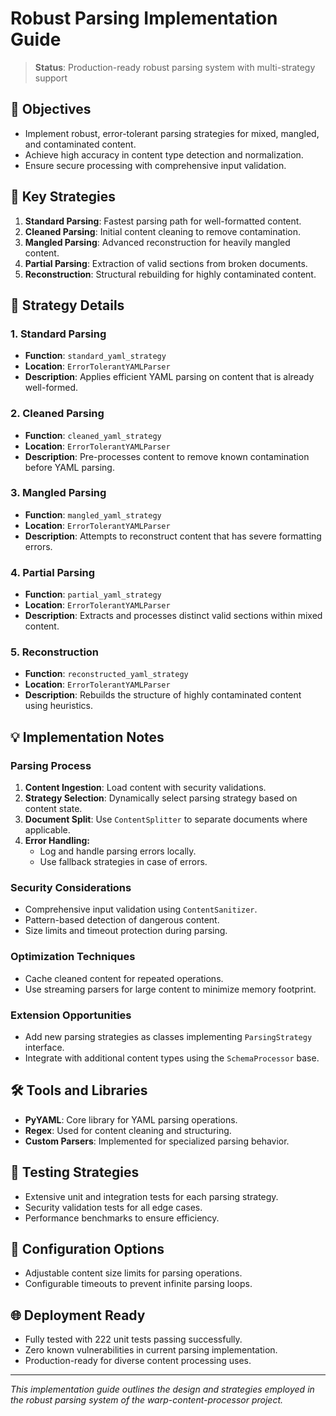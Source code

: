 # Robust Parsing Implementation Guide

> **Status**: Production-ready robust parsing system with multi-strategy support

## 🎯 Objectives
- Implement robust, error-tolerant parsing strategies for mixed, mangled, and contaminated content.
- Achieve high accuracy in content type detection and normalization.
- Ensure secure processing with comprehensive input validation.

## 🚀 Key Strategies

1. **Standard Parsing**: Fastest parsing path for well-formatted content.
2. **Cleaned Parsing**: Initial content cleaning to remove contamination.
3. **Mangled Parsing**: Advanced reconstruction for heavily mangled content.
4. **Partial Parsing**: Extraction of valid sections from broken documents.
5. **Reconstruction**: Structural rebuilding for highly contaminated content.

## 🧩 Strategy Details

### 1. Standard Parsing
- **Function**: `standard_yaml_strategy`
- **Location**: `ErrorTolerantYAMLParser`
- **Description**: Applies efficient YAML parsing on content that is already well-formed.

### 2. Cleaned Parsing
- **Function**: `cleaned_yaml_strategy`
- **Location**: `ErrorTolerantYAMLParser`
- **Description**: Pre-processes content to remove known contamination before YAML parsing.

### 3. Mangled Parsing
- **Function**: `mangled_yaml_strategy`
- **Location**: `ErrorTolerantYAMLParser`
- **Description**: Attempts to reconstruct content that has severe formatting errors.

### 4. Partial Parsing
- **Function**: `partial_yaml_strategy`
- **Location**: `ErrorTolerantYAMLParser`
- **Description**: Extracts and processes distinct valid sections within mixed content.

### 5. Reconstruction
- **Function**: `reconstructed_yaml_strategy`
- **Location**: `ErrorTolerantYAMLParser`
- **Description**: Rebuilds the structure of highly contaminated content using heuristics.

## 💡 Implementation Notes

### Parsing Process
1. **Content Ingestion**: Load content with security validations.
2. **Strategy Selection**: Dynamically select parsing strategy based on content state.
3. **Document Split**: Use `ContentSplitter` to separate documents where applicable.
4. **Error Handling:**
   - Log and handle parsing errors locally.
   - Use fallback strategies in case of errors.

### Security Considerations
- Comprehensive input validation using `ContentSanitizer`.
- Pattern-based detection of dangerous content.
- Size limits and timeout protection during parsing.

### Optimization Techniques
- Cache cleaned content for repeated operations.
- Use streaming parsers for large content to minimize memory footprint.

### Extension Opportunities
- Add new parsing strategies as classes implementing `ParsingStrategy` interface.
- Integrate with additional content types using the `SchemaProcessor` base.

## 🛠️ Tools and Libraries
- **PyYAML**: Core library for YAML parsing operations.
- **Regex**: Used for content cleaning and structuring.
- **Custom Parsers**: Implemented for specialized parsing behavior.

## 🤖 Testing Strategies
- Extensive unit and integration tests for each parsing strategy.
- Security validation tests for all edge cases.
- Performance benchmarks to ensure efficiency.

## 🔧 Configuration Options
- Adjustable content size limits for parsing operations.
- Configurable timeouts to prevent infinite parsing loops.

## 🌐 Deployment Ready
- Fully tested with 222 unit tests passing successfully.
- Zero known vulnerabilities in current parsing implementation.
- Production-ready for diverse content processing uses.

---

*This implementation guide outlines the design and strategies employed in the robust parsing system of the warp-content-processor project.*
